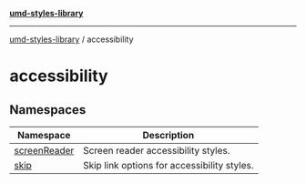 [**umd-styles-library**](../README.md)

***

[umd-styles-library](../modules.md) / accessibility

# accessibility

## Namespaces

| Namespace | Description |
| ------ | ------ |
| [screenReader](namespaces/screenReader/README.md) | Screen reader accessibility styles. |
| [skip](namespaces/skip/README.md) | Skip link options for accessibility styles. |
